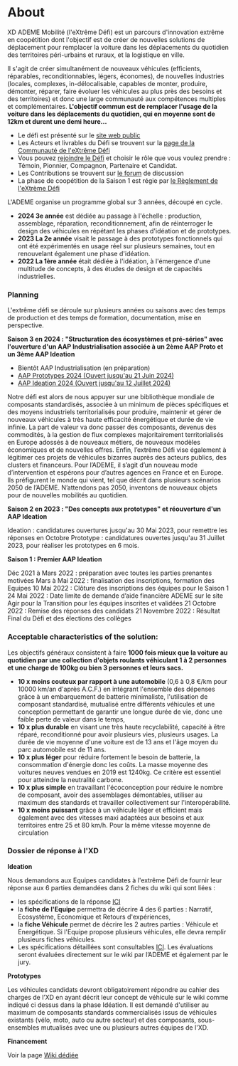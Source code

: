 # About

XD ADEME Mobilité (l'eXtrême Défi) est un parcours d'innovation extrême en coopétition dont l'objectif est de créer de nouvelles solutions de déplacement pour remplacer la voiture dans les déplacements du quotidien des territoires péri-urbains et ruraux, et la logistique en ville.

Il s'agit de créer simultanément de nouveaux véhicules (efficients, réparables, reconditionnables, légers, économes), de nouvelles industries (locales, complexes, in-délocalisable, capables de monter, produire, démonter, réparer, faire évoluer les véhicules au plus près des besoins et des territoires) et donc une large communauté aux compétences multiples et complémentaires. **L'objectif commun est de remplacer l'usage de la voiture dans les déplacements du quotidien, qui en moyenne sont de 12km et durent une demi heure...**

* Le défi est présenté sur le [site web public](https://xd.ademe.fr/)
* Les Acteurs et livrables du Défi se trouvent sur la [page de la Communauté de l'eXtrême Défi](https://wikixd.fabmob.io/wiki/XD:Accueil)
* Vous pouvez [rejoindre le Défi](https://wikixd.fabmob.io/wiki/Devenir\_acteur\_de\_l'XD) et choisir le rôle que vous voulez prendre : Témoin, Pionnier, Compagnon, Partenaire et Candidat.
* Les Contributions se trouvent sur [le forum](https://forum.fabmob.io/c/extreme-defi/25) de discussion
* La phase de coopétition de la Saison 1 est régie par [le Règlement de l'eXtrème Défi](https://wikixd.fabmob.io/wiki/R%C3%A8glement\_XD)

L'ADEME organise un programme global sur 3 années, découpé en cycle.

* **2024 3e année** est dédiée au passage à l'échelle : production, assemblage, réparation, reconditionnement, afin de réinterroger le design des véhicules en répétant les phases d'idéation et de prototypes.
* **2023 La 2e année** visait le passage à des prototypes fonctionnels qui ont été expérimentés en usage réel sur plusieurs semaines, tout en renouvelant également une phase d'idéation.
* **2022 La 1ère année** était dédiée à l'idéation, à l'émergence d'une multitude de concepts, à des études de design et de capacités industrielles.

### Planning



L'extrême défi se déroule sur plusieurs années ou saisons avec des temps de production et des temps de formation, documentation, mise en perspective.

**Saison 3 en 2024 : "Structuration des écosystèmes et pré-séries" avec l'ouverture d'un AAP Industrialisation associée à un 2ème AAP Proto et un 3ème AAP Ideation**



* Bientôt AAP Industrialisation (en préparation)
* [AAP Prototypes 2024 (Ouvert jusqu'au 21 Juin 2024)](https://agirpourlatransition.ademe.fr/entreprises/aides-financieres/20240229/prototypes-lextreme-defi)
* [AAP Ideation 2024 (Ouvert jusqu'au 12 Juillet 2024)](https://agirpourlatransition.ademe.fr/entreprises/aides-financieres/20240426/ideation-saison-3-2024-lextreme-defi-xd)

Notre défi est alors de nous appuyer sur une bibliothèque mondiale de composants standardisés, associée à un minimum de pièces spécifiques et des moyens industriels territorialisés pour produire, maintenir et gérer de nouveaux véhicules à très haute efficacité énergétique et durée de vie infinie. La part de valeur va donc passer des composants, devenus des commodités, à la gestion de flux complexes majoritairement territorialisés en Europe adossés à de nouveaux métiers, de nouveaux modèles économiques et de nouvelles offres. Enfin, l’extrême Défi vise également à légitimer ces projets de véhicules bizarres auprès des acteurs publics, des clusters et financeurs. Pour l’ADEME, il s’agit d’un nouveau mode d’intervention et espérons pour d’autres agences en France et en Europe. Ils préfigurent le monde qui vient, tel que décrit dans plusieurs scénarios 2050 de l’ADEME. N’attendons pas 2050, inventons de nouveaux objets pour de nouvelles mobilités au quotidien.

**Saison 2 en 2023 : "Des concepts aux prototypes" et réouverture d'un AAP Ideation**



Ideation : candidatures ouvertures jusqu'au 30 Mai 2023, pour remettre les réponses en Octobre Prototype : candidatures ouvertes jusqu'au 31 Juillet 2023, pour réaliser les prototypes en 6 mois.

**Saison 1 : Premier AAP Ideation**



Déc 2021 à Mars 2022 : préparation avec toutes les parties prenantes motivées Mars à Mai 2022 : finalisation des inscriptions, formation des Equipes 10 Mai 2022 : Clôture des inscriptions des équipes pour le Saison 1 24 Mai 2022 : Date limite de demande d’aide financière ADEME sur le site Agir pour la Transition pour les équipes inscrites et validées 21 Octobre 2022 : Remise des réponses des candidats 21 Novembre 2022 : Résultat Final du Défi et des élections des collèges

### Acceptable characteristics of the solution:



Les objectifs généraux consistent à faire **1000 fois mieux que la voiture au quotidien par une collection d'objets roulants véhiculant 1 à 2 personnes et une charge de 100kg ou bien 3 personnes et leurs sacs.**

* **10 x moins couteux par rapport à une automobile** (0,6 à 0,8 €/km pour 10000 km/an d'après A.C.F.) en intégrant l'ensemble des dépenses grâce à un embarquement de batterie minimaliste, l'utilisation de composant standardisé, mutualisé entre différents véhicules et une conception permettant de garantir une longue durée de vie, donc une faible perte de valeur dans le temps,
* **10 x plus durable** en visant une très haute recyclabilité, capacité à être réparé, reconditionné pour avoir plusieurs vies, plusieurs usages. La durée de vie moyenne d'une voiture est de 13 ans et l'âge moyen du parc automobile est de 11 ans.
* **10 x plus léger** pour réduire fortement le besoin de batterie, la consommation d'énergie donc les coûts. La masse moyenne des voitures neuves vendues en 2019 est 1240kg. Ce critère est essentiel pour atteindre la neutralité carbone.
* **10 x plus simple** en travaillant l'écoconception pour réduire le nombre de composant, avoir des assemblages démontables, utiliser au maximum des standards et travailler collectivement sur l'interopérabilité.
* **10 x moins puissant** grâce à un véhicule léger et efficient mais également avec des vitesses maxi adaptées aux besoins et aux territoires entre 25 et 80 km/h. Pour la même vitesse moyenne de circulation

### Dossier de réponse à l'XD



**Ideation**



Nous demandons aux Equipes candidates à l'extrême Défi de fournir leur réponse aux 6 parties demandées dans 2 fiches du wiki qui sont liées :

* les spécifications de la réponse [ICI](https://pad.fabmob.io/s/srED\_w1sY)
* la **fiche de l'Equipe** permettra de décrire 4 des 6 parties : Narratif, Ecosystème, Economique et Retours d'expériences,
* la **fiche Véhicule** permet de décrire les 2 autres parties : Véhicule et Energétique. Si l'Equipe propose plusieurs véhicules, elle devra remplir plusieurs fiches véhicules.
* Les spécifications détaillées sont consultables [ICI](https://pad.fabmob.io/s/srED\_w1sY). Les évaluations seront évaluées directement sur le wiki par l’ADEME et également par le jury.

**Prototypes**



Les véhicules candidats devront obligatoirement répondre au cahier des charges de l’XD en ayant décrit leur concept de véhicule sur le wiki comme indiqué ci dessus dans la phase Idéation. Il est demandé d'utiliser au maximum de composants standards commercialisés issus de véhicules existants (vélo, moto, auto ou autre secteur) et des composants, sous-ensembles mutualisés avec une ou plusieurs autres équipes de l'XD.

**Financement**



Voir la page [Wiki dédiée](https://wikixd.fabmob.io/wiki/Trouver\_des\_financements\_pour\_votre\_projet\_XD)
